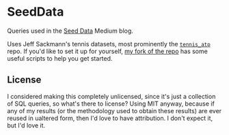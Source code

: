 # SeedData
Queries used in the [Seed Data](https://medium.com/seed-data) Medium blog.

Uses Jeff Sackmann's tennis datasets, most prominently the [`tennis_atp`](https://github.com/JeffSackmann/tennis_atp) repo. If you'd like to set it up for yourself, [my fork of the repo](https://github.com/harman28/tennis_atp) has some useful scripts to help you get started.

## License
I considered making this completely unlicensed, since it's just a collection of SQL queries, so what's there to license? Using MIT anyway, because if any of my results (or the methodology used to obtain these results) are ever reused in ualtered form, then I'd love to have attribution. I don't expect it, but I'd love it.
